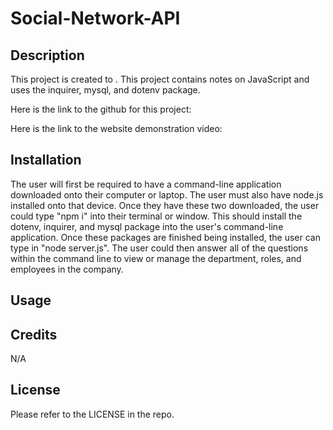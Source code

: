 # Social-Network-API

## Description

This project is created to . This project contains notes on JavaScript and uses the inquirer, mysql, and dotenv package.

Here is the link to the github for this project: 

Here is the link to the website demonstration video: 

## Installation

The user will first be required to have a command-line application downloaded onto their computer or laptop. The user must also have node.js installed onto that device. Once they have these two downloaded, the user could type "npm i" into their terminal or window. This should install the dotenv, inquirer, and mysql package into the user's command-line application. Once these packages are finished being installed, the user can type in "node server.js". The user could then answer all of the questions within the command line to view or manage the department, roles, and employees in the company.

## Usage



## Credits

N/A

## License

Please refer to the LICENSE in the repo.